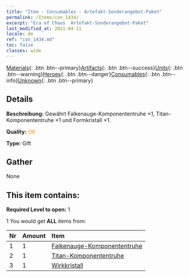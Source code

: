 ```yaml
---
title: "Item - Consumables - Artefakt-Sonderangebot-Paket"
permalink: /Items/con_1434/
excerpt: "Era of Chaos  Artefakt-Sonderangebot-Paket"
last_modified_at: 2021-04-11
locale: de
ref: "con_1434.md"
toc: false
classes: wide
---
```

 [Materials](/de/Items/){: .btn .btn--primary}[Artifacts](/de/Items/Artifacts/){: .btn .btn--success}[Units](/de/Items/Units/){: .btn .btn--warning}[Heroes](/de/Items/Heroes/){: .btn .btn--danger}[Consumables](/de/Items/Consumables/){: .btn .btn--info}[Unknown](/de/Items/Unknown/){: .btn .btn--primary}

## Details
 **Beschreibung:** Gewährt Falkenauge-Komponententruhe ×1, Titan-Komponententruhe ×1 und Formkristall ×1.

 **Quality:** <span style="color: #FF8C00">OK</span>

 **Type:** Gift

## Gather

  None

## This item contains:

 **Required Level to open:** 1

 1 You would get **ALL** items  from:

  | Nr | Amount |     Item    |
  |:---|:-------|:------------|
  | 1 | 1 | [Falkenauge-Komponententruhe](/de/Items/con_1349/) | 
  | 2 | 1 | [Titan-Komponententruhe](/de/Items/con_1343/) | 
  | 3 | 1 | [Wirkkristall](/de/Items/art_189/) | 
